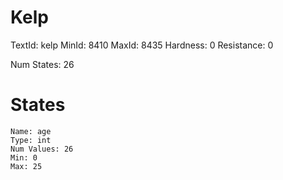 # Kelp
TextId: kelp
MinId: 8410
MaxId: 8435
Hardness: 0
Resistance: 0

Num States: 26
# States
```
Name: age
Type: int
Num Values: 26
Min: 0
Max: 25
```